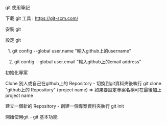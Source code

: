 git 使用筆記

下載 git 工具 : https://git-scm.com/

安裝 git 

設定 git

    1. git config --global user.name "輸入github上的username"
    
    2. git config --global user.email "輸入github上的email address"
    
初始化專案

Clone 別人或自己在github上的 Repository - 切換到git資料夾後執行 git clone "github上的 Repository" (project name) => 如果要設定專案名稱可在最後加上project name

建立一個新的 Repository - 創建一個專案資料夾執行 git init

開始使用git - git 基本功能
